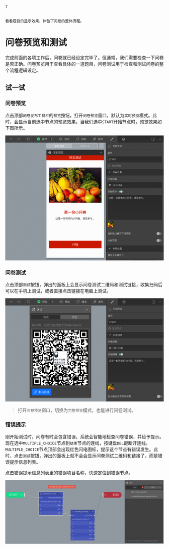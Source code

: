 ```index
7
```
```tag

```
```summary
看看题目的显示效果，体验下问卷的整体流程。
```
# 问卷预览和测试

完成前面的各项工作后，问卷就已经设定完毕了。但通常，我们需要检查一下问卷是否正确。问卷预览用于查看具体的一道题目，问卷测试用于检查和测试问卷的整个流程逻辑设定。

## 试一试

### 问卷预览
点击顶部`问卷发布工具栏`的`预览`按钮，打开`问卷预览`窗口，默认为`实时预览`模式。此时，会显示当前选中节点的预览效果。当我们选中`START`开始节点时，预览效果如下图所示。

<img src='./assets/07previewAndTest/preview.png'>

### 问卷测试
点击顶部`测试`按钮，弹出的面板上会显示问卷测试二维码和测试链接，收集扫码后可以在手机上测试，或者直接点击链接在电脑上测试。

<img src='./assets/07previewAndTest/test.png'>

> 打开`问卷预览`窗口，切换为`完整预览`模式，也能进行问卷测试。

### 错误提示
刚开始测试时，问卷有时会包含错误，系统会智能地检查问卷错误，并给予提示。现在选中`MULTIPLE_CHOICE`节点到`结束`节点的连线，按键盘`DEL`键断开连线。`MULTIPLE_CHOICE`节点顶部会出现红色闪电图标，提示这个节点有错误发生。此时，点击`测试`按钮，弹出的面板上就不会会显示问卷测试二维码和链接了，而是错误提示信息列表。

点击错误提示信息列表里的错误项目名称，快速定位到错误节点。

<img src='./assets/07previewAndTest/sthWrong.png'>

